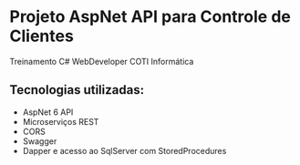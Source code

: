 # Projeto AspNet API para Controle de Clientes
Treinamento C# WebDeveloper COTI Informática

## Tecnologias utilizadas:

* AspNet 6 API
* Microserviços REST
* CORS
* Swagger
* Dapper e acesso ao SqlServer com StoredProcedures
